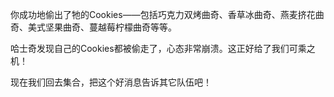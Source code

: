 你成功地偷出了牠的Cookies——包括巧克力双烤曲奇、香草冰曲奇、燕麦挤花曲奇、美式坚果曲奇、蔓越莓柠檬曲奇等等。

哈士奇发现自己的Cookies都被偷走了，心态非常崩溃。这正好给了我们可乘之机！

现在我们回去集合，把这个好消息告诉其它队伍吧！